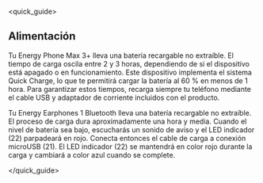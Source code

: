 <quick_guide>
## Alimentación

Tu Energy Phone Max 3+ lleva una batería recargable no extraíble. El tiempo de carga oscila entre 2 y 3 horas, dependiendo de si el dispositivo está apagado o en funcionamiento. Este dispositivo implementa el sistema Quick Charge, lo que te permitirá cargar la batería al 60 % en menos de 1 hora. Para garantizar estos tiempos, recarga siempre tu teléfono mediante el cable USB y adaptador de corriente incluidos con el producto.

Tu Energy Earphones 1 Bluetooth lleva una batería recargable no extraíble. El proceso de carga dura aproximadamente una hora y media. Cuando el nivel de batería sea bajo, escucharás un sonido de aviso y el LED indicador (22) parpadeará en rojo. Conecta entonces el cable de carga a conexión microUSB (21). El LED indicador (22) se mantendrá en color rojo durante la carga y cambiará a color azul cuando se complete.

</quick_guide>
